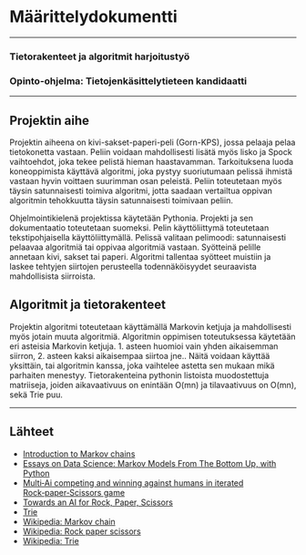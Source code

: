 # Määrittelydokumentti
-----
### Tietorakenteet ja algoritmit harjoitustyö
### Opinto-ohjelma: Tietojenkäsittelytieteen kandidaatti
-----
## Projektin aihe
Projektin aiheena on kivi-sakset-paperi-peli (Gorn-KPS), jossa pelaaja pelaa tietokonetta vastaan. Peliin voidaan mahdollisesti lisätä myös lisko ja Spock vaihtoehdot, joka tekee pelistä hieman haastavamman. Tarkoituksena luoda koneoppimista käyttävä algoritmi, joka pystyy suoriutumaan pelissä ihmistä vastaan hyvin voittaen suurimman osan peleistä. Peliin toteutetaan myös täysin satunnaisesti toimiva algoritmi, jotta saadaan vertailtua oppivan algoritmin tehokkuutta täysin satunnaisesti toimivaan peliin.
 
Ohjelmointikielenä projektissa käytetään Pythonia. Projekti ja sen dokumentaatio toteutetaan suomeksi. Pelin käyttöliittymä toteutetaan tekstipohjaisella käyttöliittymällä. Pelissä valitaan pelimoodi: satunnaisesti pelaavaa algoritmiä tai oppivaa algoritmiä vastaan. Syötteinä pelille annetaan kivi, sakset tai paperi. Algoritmi tallentaa syötteet muistiin ja laskee tehtyjen siirtojen perusteella todennäköisyydet seuraavista mahdollisista siirroista.
  
## Algoritmit ja tietorakenteet
Projektin algoritmi toteutetaan käyttämällä Markovin ketjuja ja mahdollisesti myös jotain muuta algoritmiä. Algoritmin oppimisen toteutuksessa käytetään eri asteisia Markovin ketjuja. 1. asteen huomioi vain yhden aikaisemman siirron, 2. asteen kaksi aikaisempaa siirtoa jne..  Näitä voidaan käyttää yksittäin, tai algoritmin kanssa, joka vaihtelee astetta sen mukaan mikä parhaiten menestyy. Tietorakenteina pythonin listoista muodostettuja matriiseja, joiden aikavaativuus on enintään O(mn) ja tilavaativuus on O(mn), sekä Trie puu.
 
-----
## Lähteet
        
* [Introduction to Markov chains](https://towardsdatascience.com/brief-introduction-to-markov-chains-2c8cab9c98ab)
* [Essays on Data Science: Markov Models From The Bottom Up, with Python](https://ericmjl.github.io/essays-on-data-science/machine-learning/markov-models/)
* [Multi‑Ai competing and winning against humans in iterated Rock‑paper‑Scissors game](https://arxiv.org/pdf/2003.06769.pdf)
* [Towards an AI for Rock, Paper, Scissors](https://towardsai.net/p/artificial-intelligence/towards-an-ai-for-rock-paper-scissors-3fb05780271f)
* [Trie](https://www.geeksforgeeks.org/trie-insert-and-search/)
* [Wikipedia: Markov chain](https://en.wikipedia.org/wiki/Markov_chain)
* [Wikipedia: Rock paper scissors](https://en.wikipedia.org/wiki/Rock_paper_scissors)
* [Wikipedia: Trie](https://en.wikipedia.org/wiki/Trie)



    
